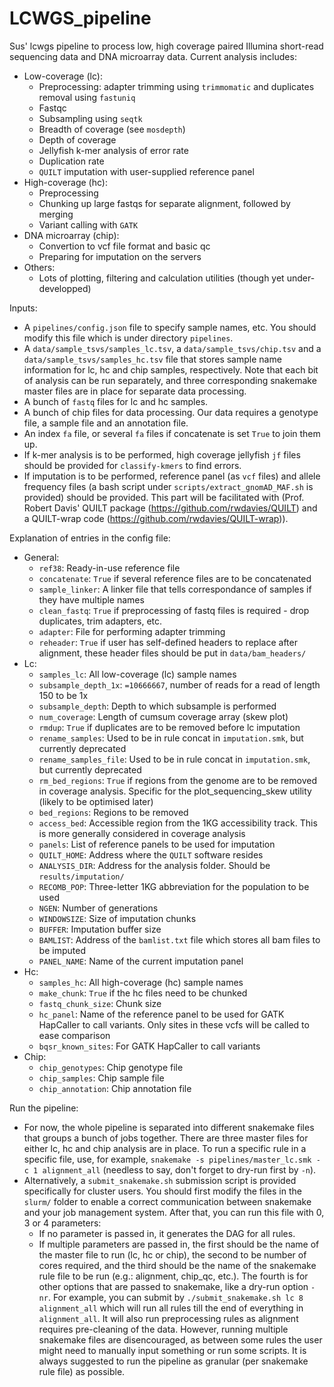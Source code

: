 # LCWGS_pipeline
Sus' lcwgs pipeline to process low, high coverage paired Illumina short-read sequencing data and DNA microarray data. Current analysis includes:
* Low-coverage (lc):
    * Preprocessing: adapter trimming using `trimmomatic` and duplicates removal using `fastuniq`
    * Fastqc
    * Subsampling using `seqtk`
    * Breadth of coverage (see `mosdepth`)
    * Depth of coverage
    * Jellyfish k-mer analysis of error rate
    * Duplication rate
    * `QUILT` imputation with user-supplied reference panel
* High-coverage (hc):
    * Preprocessing
    * Chunking up large fastqs for separate alignment, followed by merging
    * Variant calling with `GATK`
* DNA microarray (chip):
    * Convertion to vcf file format and basic qc
    * Preparing for imputation on the servers
* Others:
    * Lots of plotting, filtering and calculation utilities (though yet under-developped)

Inputs:
* A `pipelines/config.json` file to specify sample names, etc. You should modify this file which is under directory `pipelines`.
* A `data/sample_tsvs/samples_lc.tsv`, a `data/sample_tsvs/chip.tsv` and a `data/sample_tsvs/samples_hc.tsv` file that stores sample name information for lc, hc and chip samples, respectively. Note that each bit of analysis can be run separately, and three corresponding snakemake master files are in place for separate data processing.
* A bunch of `fastq` files for lc and hc samples.
* A bunch of chip files for data processing. Our data requires a genotype file, a sample file and an annotation file.
* An index `fa` file, or several `fa` files if concatenate is set `True` to join them up.
* If k-mer analysis is to be performed, high coverage jellyfish `jf` files should be provided for `classify-kmers` to find errors.
* If imputation is to be performed, reference panel (as `vcf` files) and allele frequency files (a bash script under `scripts/extract_gnomAD_MAF.sh` is provided) should be provided. This part will be facilitated with (Prof. Robert Davis' QUILT package (https://github.com/rwdavies/QUILT) and a QUILT-wrap code (https://github.com/rwdavies/QUILT-wrap)).

Explanation of entries in the config file:
* General:
    * `ref38`: Ready-in-use reference file
    * `concatenate`: `True` if several reference files are to be concatenated
    * `sample_linker`: A linker file that tells correspondance of samples if they have multiple names
    * `clean_fastq`: `True` if preprocessing of fastq files is required - drop duplicates, trim adapters, etc.
    * `adapter`: File for performing adapter trimming
    * `reheader`: `True` if user has self-defined headers to replace after alignment, these header files should be put in `data/bam_headers/`
* Lc:
    * `samples_lc`: All low-coverage (lc) sample names
    * `subsample_depth_1x`: `=10666667`, number of reads for a read of length 150 to be 1x
    * `subsample_depth`: Depth to which subsample is performed
    * `num_coverage`: Length of cumsum coverage array (skew plot)
    * `rmdup`: `True` if duplicates are to be removed before lc imputation
    * `rename_samples`: Used to be in rule concat in `imputation.smk`, but currently deprecated
    * `rename_samples_file`: Used to be in rule concat in `imputation.smk`, but currently deprecated
    * `rm_bed_regions`: `True` if regions from the genome are to be removed in coverage analysis. Specific for the plot_sequencing_skew utility (likely to be optimised later)
    * `bed_regions`: Regions to be removed
    * `access_bed`: Accessible region from the 1KG accessibility track. This is more generally considered in coverage analysis
    * `panels`: List of reference panels to be used for imputation
    * `QUILT_HOME`: Address where the `QUILT` software resides
    * `ANALYSIS_DIR`: Address for the analysis folder. Should be `results/imputation/`
    * `RECOMB_POP`: Three-letter 1KG abbreviation for the population to be used
    * `NGEN`: Number of generations
    * `WINDOWSIZE`: Size of imputation chunks 
    * `BUFFER`: Imputation buffer size
    * `BAMLIST`: Address of the `bamlist.txt` file which stores all bam files to be imputed
    * `PANEL_NAME`: Name of the current imputation panel
* Hc:
    * `samples_hc`: All high-coverage (hc) sample names
    * `make_chunk`: `True` if the hc files need to be chunked
    * `fastq_chunk_size`: Chunk size
    * `hc_panel`: Name of the reference panel to be used for GATK HapCaller to call variants. Only sites in these vcfs will be called to ease comparison
    * `bqsr_known_sites`: For GATK HapCaller to call variants
* Chip:
    * `chip_genotypes`: Chip genotype file
    * `chip_samples`: Chip sample file
    * `chip_annotation`: Chip annotation file

Run the pipeline:
* For now, the whole pipeline is separated into different snakemake files that groups a bunch of jobs together. There are three master files for either lc, hc and chip analysis are in place. To run a specific rule in a specific file, use, for example, `snakemake -s pipelines/master_lc.smk -c 1 alignment_all` (needless to say, don't forget to dry-run first by `-n`).
* Alternatively, a `submit_snakemake.sh` submission script is provided specifically for cluster users. You should first modify the files in the `slurm/` folder to enable a correct communication between snakemake and your job management system. After that, you can run this file with 0, 3 or 4 parameters:
    * If no parameter is passed in, it generates the DAG for all rules.
    * If multiple parameters are passed in, the first should be the name of the master file to run (lc, hc or chip), the second to be number of cores required, and the third should be the name of the snakemake rule file to be run (e.g.: alignment, chip_qc, etc.). The fourth is for other options that are passed to snakemake, like a dry-run option `-nr`.
For example, you can submit by `./submit_snakemake.sh lc 8 alignment_all` which will run all rules till the end of everything in `alignment_all`. It will also run preprocessing rules as alignment requires pre-cleaning of the data. However, running multiple snakemake files are disencouraged, as between some rules the user might need to manually input something or run some scripts. It is always suggested to run the pipeline as granular (per snakemake rule file) as possible.